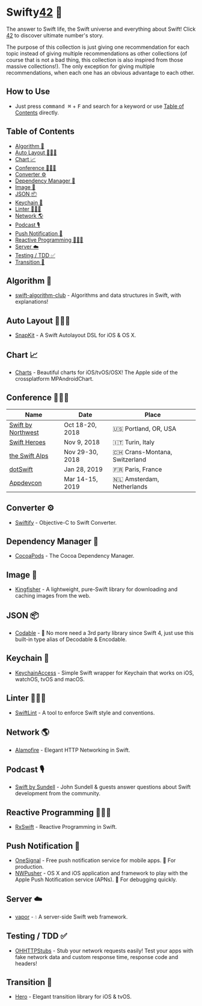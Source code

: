 # Swifty[42](https://www.independent.co.uk/life-style/history/42-the-answer-to-life-the-universe-and-everything-2205734.html) 🔮
The answer to Swift life, the Swift universe and everything about Swift! Click [42](https://www.independent.co.uk/life-style/history/42-the-answer-to-life-the-universe-and-everything-2205734.html) to discover ultimate number's story.

The purpose of this collection is just giving one recommendation for each topic instead of giving multiple recommendations as other collections (of course that is not a bad thing, this collection is also inspired from those massive collections!). The only exception for giving multiple recommendations, when each one has an obvious advantage to each other.

## How to Use
- Just press <kbd>command ⌘</kbd> + <kbd>F</kbd> and search for a keyword or use [Table of Contents](#table-of-contents) directly.

## Table of Contents
- [Algorithm 🎯](#algorithm-)
- [Auto Layout 👨🏻‍🎨](#auto-layout-)
- [Chart 📈](#chart-)
- [Conference 👩🏼‍💻](#conference-)
- [Converter ⚙️](#converter-%EF%B8%8F)
- [Dependency Manager 🔗](#dependency-manager-)
- [Image 🌃](#image-)
- [JSON 📦](#json-)
- [Keychain 🔑](#keychain-)
- [Linter 👩🏻‍🏫](#linter-)
- [Network 🌎](#network-)
- [Podcast 🎙](#podcast-)
- [Push Notification 💬](#push-notification-)
- [Reactive Programming 👨🏽‍🔬](#reactive-programming-)
- [Server ☁️](#server-%EF%B8%8F)
- [Testing / TDD ✅](#testing--tdd-)
- [Transition 💫](#transition-)

## Algorithm 🎯
- [swift-algorithm-club](https://github.com/raywenderlich/swift-algorithm-club) - Algorithms and data structures in Swift, with explanations!

## Auto Layout 👨🏻‍🎨
- [SnapKit](https://github.com/SnapKit/SnapKit) - A Swift Autolayout DSL for iOS & OS X.

## Chart 📈
- [Charts](https://github.com/danielgindi/Charts) - Beautiful charts for iOS/tvOS/OSX! The Apple side of the crossplatform MPAndroidChart.

## Conference 👩🏼‍💻
| Name | Date | Place |
| --- | --- | --- |
| [Swift by Northwest](https://swiftbynorthwest.com) | Oct 18-20, 2018 | 🇺🇸 Portland, OR, USA |
| [Swift Heroes](https://swiftheroes.com) | Nov 9, 2018 | 🇮🇹 Turin, Italy |
| [the Swift Alps](https://theswiftalps.com) | Nov 29-30, 2018 | 🇨🇭 Crans-Montana, Switzerland |
| [dotSwift](https://www.dotswift.io) | Jan 28, 2019 | 🇫🇷 Paris, France |
| [Appdevcon](http://appdevcon.nl) | Mar 14-15, 2019 | 🇳🇱 Amsterdam, Netherlands |

## Converter ⚙️
- [Swiftify](https://swiftify.com) - Objective-C to Swift Converter.

## Dependency Manager 🔗
- [CocoaPods](https://github.com/CocoaPods/CocoaPods) - The Cocoa Dependency Manager.

## Image 🌃
- [Kingfisher](https://github.com/onevcat/Kingfisher) - A lightweight, pure-Swift library for downloading and caching images from the web.

## JSON 📦
- [Codable](https://www.raywenderlich.com/382-encoding-decoding-and-serialization-in-swift-4) - 🔮 No more need a 3rd party library since Swift 4, just use this built-in type alias of Decodable & Encodable.

## Keychain 🔑
- [KeychainAccess](https://github.com/kishikawakatsumi/KeychainAccess) - Simple Swift wrapper for Keychain that works on iOS, watchOS, tvOS and macOS.

## Linter 👩🏻‍🏫
- [SwiftLint](https://github.com/realm/SwiftLint) - A tool to enforce Swift style and conventions.

## Network 🌎
- [Alamofire](https://github.com/Alamofire/Alamofire) - Elegant HTTP Networking in Swift.

## Podcast 🎙
- [Swift by Sundell](https://itunes.apple.com/us/podcast/swift-by-sundell/id1267161825?mt=2) - John Sundell & guests answer questions about Swift development from the community.

## Reactive Programming 👨🏽‍🔬
- [RxSwift](https://github.com/ReactiveX/RxSwift) - Reactive Programming in Swift.

## Push Notification 💬
- [OneSignal](https://onesignal.com) - Free push notification service for mobile apps. 🔮 For production.
- [NWPusher](https://github.com/noodlewerk/NWPusher) - OS X and iOS application and framework to play with the Apple Push Notification service (APNs). 🔮 For debugging quickly.

## Server ☁️
- [vapor](https://github.com/vapor/vapor) - 💧 A server-side Swift web framework.

## Testing / TDD ✅
- [OHHTTPStubs](https://github.com/AliSoftware/OHHTTPStubs) - Stub your network requests easily! Test your apps with fake network data and custom response time, response code and headers!

## Transition 💫
- [Hero](https://github.com/HeroTransitions/Hero) - Elegant transition library for iOS & tvOS.
